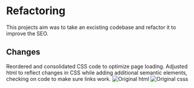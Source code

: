 # Refactoring

This projects aim was to take an excisting codebase and refactor it to improve the SEO.

## Changes

Reordered and consolidated CSS code to optimize page loading.
Adjusted html to reflect changes in CSS while adding additional semantic elements, checking on code to make sure links work.
![Original html](https://github.com/light2adrifter/Challenge-1/tree/main/readme-imgs/before-css.pngraw=true "Original code snippet")
![Original csss](https://github.com/light2adrifter/Challenge-1/tree/main/readme-imgs/image.jpg?raw=true "Updated code snippet")
